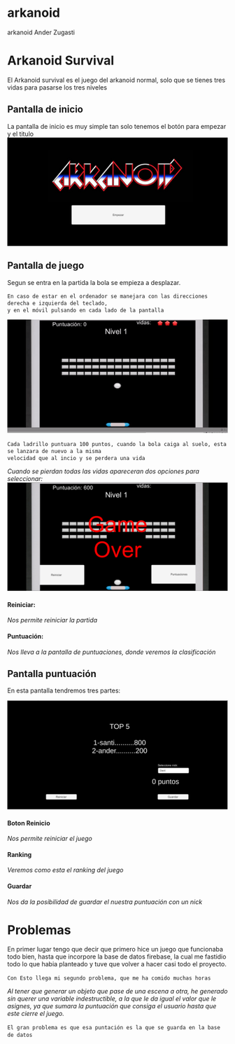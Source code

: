# arkanoid
arkanoid Ander Zugasti
# Arkanoid Survival

El Arkanoid survival es el juego del arkanoid normal, solo que se tienes tres vidas para pasarse los tres niveles

## Pantalla de inicio 

La pantalla de inicio es muy simple tan solo tenemos el botón para empezar y el titulo
<img src="imagenes/imagen arkanoid inicio.png" />




## Pantalla de juego 

Segun se entra en la partida la bola se empieza a desplazar.

```
En caso de estar en el ordenador se manejara con las direcciones derecha e izquierda del teclado,
y en el móvil pulsando en cada lado de la pantalla
```
![](imagenes/juego.gif)
```
Cada ladrillo puntuara 100 puntos, cuando la bola caiga al suelo, esta se lanzara de nuevo a la misma 
velocidad que al incio y se perdera una vida
```

_Cuando se pierdan todas las vidas apareceran dos opciones para seleccionar:_
<img src="imagenes/final de partida.png" />
#### Reiniciar:
_Nos permite reiniciar la partida_
#### Puntuación:
_Nos lleva a la pantalla de puntuaciones, donde veremos la clasificación_
## Pantalla puntuación

En esta pantalla tendremos tres partes:

<img src="imagenes/puntuacion.png"/>

#### Boton Reinicio

_Nos permite reiniciar el juego_

#### Ranking

_Veremos como esta el ranking del juego_

#### Guardar

_Nos da la posibilidad de guardar el nuestra puntuación con un nick_

# Problemas 
En primer lugar tengo que decir que primero hice un juego que funcionaba todo bien, hasta que incorpore la base de datos firebase, la cual me fastidio todo lo que habia planteado y tuve que volver a hacer casi todo el proyecto.

```Con Esto llega mi segundo problema, que me ha comido muchas horas```

_Al tener que generar un objeto que pase de una escena a otra, he generado sin querer una variable indestructible, a la que le da igual el valor que le asignes, ya que sumara la puntuación que consiga el usuario hasta que este cierre el juego._

```El gran problema es que esa puntación es la que se guarda en la base de datos```


